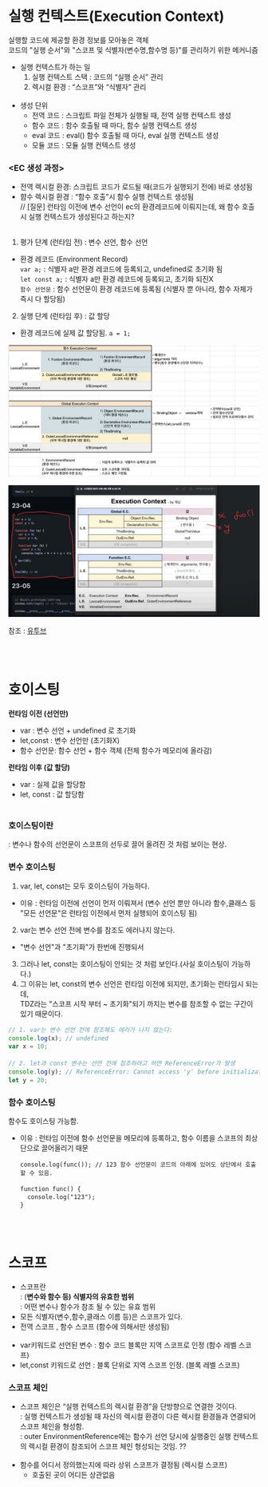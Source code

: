 # 실행 컨텍스트(Execution Context)

실행할 코드에 제공할 환경 정보를 모아놓은 객체<br/>
코드의 "실행 순서"와 "스코프 및 식별자(변수명,함수명 등)"를 관리하기 위한 메커니즘

- 실행 컨텍스트가 하는 일
  1. 실행 컨텍스트 스택 : 코드의 “실행 순서” 관리
  2. 렉시컬 환경 : “스코프”와 “식별자” 관리
     <br/><br/>
- 생성 단위
  - 전역 코드 : 스크립트 파일 전체가 실행될 때, 전역 실행 컨텍스트 생성
  - 함수 코드 : 함수 호출될 때 마다, 함수 실행 컨텍스트 생성
  - eval 코드 : eval() 함수 호출될 때 마다, eval 실행 컨텍스트 생성
  - 모듈 코드 : 모듈 실행 컨텍스트 생성

### <EC 생성 과정>

- 전역 렉시컬 환경: 스크립트 코드가 로드될 때(코드가 실행되기 전에) 바로 생성됨
- 햠수 렉시컬 환경 : “함수 호출”시 함수 실행 컨텍스트 생성됨 <br/>
  // [질문] 런타임 이전에 변수 선언이 ec의 환경레코드에 이뤄지는데, 왜 함수 호출시 실행 컨텍스트가 생성된다고 하는지?
  <br/><br/>

1. 평가 단계 (런타임 전) : 변수 선언, 함수 선언

- 환경 레코드 (Environment Record)<br/>
  `var a;` : 식별자 a만 환경 레코드에 등록되고, undefined로 초기화 됨<br/>
  `let const a;` : 식별자 a만 환경 레코드에 등록되고, 초기화 되진X<br/>
  `함수 선언문` : 함수 선언문이 환경 레코드에 등록됨 (식별자 뿐 아니라, 함수 자체가 즉시 다 할당됨)

2. 실행 단계 (런타임 후) : 값 할당

- 환경 레코드에 실제 값 할당됨. `a = 1;`

![image.png](./assets//ex1.png)

![image.png](./assets//ex2.png)

참조 : [유투브](https://www.youtube.com/watch?v=NKEOFnMtBh8&list=PLjQV3hketAJnP_ceUiPCc8GnNQ0REpCqr&index=7)

<br/> <br/>

# 호이스팅

**런타임 이전 (선언만)**

- var : 변수 선언 + undefined 로 초기화
- let,const : 변수 선언만 (초기화X)
- 함수 선언문: 함수 선언 + 함수 객체 (전체 함수가 메모리에 올라감)

**런타임 이후 (값 할당)**

- var : 실제 값을 할당함
- let, const : 값 할당함 <br/><br/>

### 호이스팅이란

: 변수나 함수의 선언문이 스코프의 선두로 끌어 올려진 것 처럼 보이는 현상.

### 변수 호이스팅

1. var, let, const는 모두 호이스팅이 가능하다.

- 이유 : 런타임 이전에 선언이 먼저 이뤄져서
  (변수 선언 뿐만 아니라 함수,클래스 등 "모든 선언문"은 런타임 이전에서 먼저 실행되어 호이스팅 됨)

2. var는 변수 선언 전에 변수를 참조도 에러나지 않는다.

- "변수 선언"과 "초기화"가 한번에 진행되서

3. 그러나 let, const는 호이스팅이 안되는 것 처럼 보인다.(사실 호이스팅이 가능하다.)
4. 그 이유는 let, const의 변수 선언은 런타임 이전에 되지만, 초기화는 런타임시 되는데, <Br/>
   TDZ라는 "스코프 시작 부터 ~ 초기화"되기 까지는 변수를 참조할 수 없는 구간이 있기 때문이다.

```jsx
// 1. var는 변수 선언 전에 참조해도 에러가 나지 않는다:
console.log(x); // undefined
var x = 10;

// 2. let과 const 변수는 선언 전에 참조하려고 하면 ReferenceError가 발생
console.log(y); // ReferenceError: Cannot access 'y' before initialization
let y = 20;
```

### 함수 호이스팅

함수도 호이스팅 가능함.

- 이유 : 런타임 이전에 함수 선언문을 메모리에 등록하고, 함수 이름을 스코프의 최상단으로 끌어올리기 때문

  ```tsx
  console.log(func()); // 123 함수 선언문이 코드의 아래에 있어도 상단에서 호출할 수 있음.

  function func() {
    console.log("123");
  }
  ```

  <br>
  <br>

# 스코프

- 스코프란<br>
  : (**변수와 함수 등) 식별자의 유효한 범위**<br>
  : 어떤 변수나 함수가 참조 될 수 있는 유효 범위<br>
- 모든 식별자(변수,함수,클래스 이름 등)은 스코프가 있다.
- 전역 스코프 , 함수 스코프 (함수에 의해서만 생성됨)
  <br><br>
- var키워드로 선언된 변수 : 함수 코드 블록만 지역 스코프로 인정 (함수 레벨 스코프)
- let,const 키워드로 선언 : 블록 단위로 지역 스코프 인정. (블록 레벨 스코프)

### 스코프 체인

- 스코프 체인은 “실행 컨텍스트의 렉시컬 환경”을 단방향으로 연결한 것이다.<br>
  : 실행 컨텍스트가 생성될 때 자신의 렉시컬 환경이 다른 렉시컬 환경들과 연결되어 스코프 체인을 형성함.<br>
  : outer EnvironmentReference에는 함수가 선언 당시에 실행중인 실행 컨텍스트의 렉시컬 환경이 참조되어 스코프 체인 형성되는 것임. ??<br><br>
- 함수를 어디서 정의했는지에 따라 상위 스코프가 결정됨 (렉시컬 스코프)
  - 호출된 곳이 어디든 상관없음

